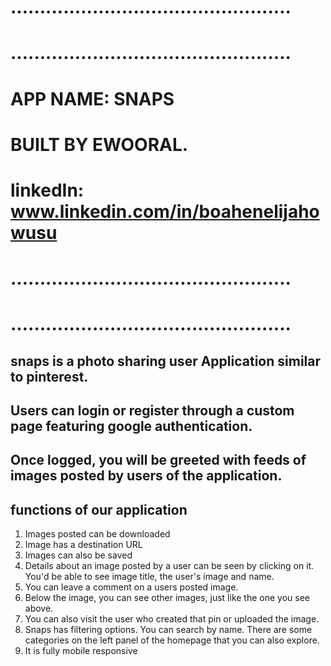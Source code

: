 # ................................................
# ................................................
# APP NAME: SNAPS
# BUILT BY EWOORAL.
# linkedIn: www.linkedin.com/in/boahenelijahowusu
# ................................................
# ................................................

## snaps is a photo sharing user Application similar to pinterest.

## Users can login or register through a custom page featuring google authentication.

## Once logged, you will be greeted with feeds of images posted by users of the application. 

## functions of our application
   1. Images posted can be downloaded
   2. Image has a destination URL
   3.  Images can also be saved
   4. Details about an image posted by a user can be seen by clicking on it. You'd be able to see image title, the user's image and name.
   5. You can leave a comment on a users posted image.
   6. Below the image, you can see other images, just like the one you see above.
   7. You can also visit the user who created that pin or uploaded the image.
   8. Snaps has filtering options. You can search by name. There are some categories on the left panel of the homepage that you can also explore.
   9. It is fully mobile responsive